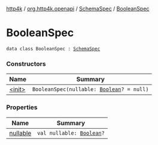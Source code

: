 [http4k](../../../index.md) / [org.http4k.openapi](../../index.md) / [SchemaSpec](../index.md) / [BooleanSpec](./index.md)

# BooleanSpec

`data class BooleanSpec : `[`SchemaSpec`](../index.md)

### Constructors

| Name | Summary |
|---|---|
| [&lt;init&gt;](-init-.md) | `BooleanSpec(nullable: `[`Boolean`](https://kotlinlang.org/api/latest/jvm/stdlib/kotlin/-boolean/index.html)`? = null)` |

### Properties

| Name | Summary |
|---|---|
| [nullable](nullable.md) | `val nullable: `[`Boolean`](https://kotlinlang.org/api/latest/jvm/stdlib/kotlin/-boolean/index.html)`?` |
